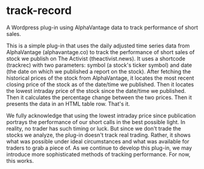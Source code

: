 # track-record
A Wordpress plug-in using AlphaVantage data to track performance of short sales.

This is a simple plug-in that uses the daily adjusted time series data from AlphaVantage (alphavantage.co) to track the performance of short sales of stock we publish on The Activist (theactivist.news). It uses a shortcode (trackrec) with two parameters: symbol (a stock's ticker symbol) and date (the date on which we published a report on the stock). After fetching the historical prices of the stock from AlphaVantage, it locates the most recent closing price of the stock as of the date/time we published. Then it locates the lowest intraday price of the stock since the date/time we published. Then it calculates the percentage change between the two prices. Then it presents the data in an HTML table row. That's it.

We fully acknowledge that using the lowest intraday price since publication portrays the performance of our short calls in the best possible light. In reality, no trader has such timing or luck. But since we don't trade the stocks we analyze, the plug-in doesn't track real trading. Rather, it shows what was possible under ideal circumstances and what was available for traders to grab a piece of. As we continue to develop this plug-in, we may introduce more sophisticated methods of tracking performance. For now, this works.
